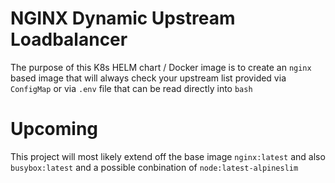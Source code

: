 # NGINX Dynamic Upstream Loadbalancer
The purpose of this K8s HELM chart / Docker image is to create an `nginx` based image that will always check your upstream list provided via `ConfigMap` or via `.env` file that can be read directly into `bash`

# Upcoming
This project will most likely extend off the base image `nginx:latest` and also `busybox:latest` and a possible conbination of `node:latest-alpineslim`

